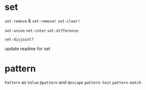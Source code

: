 # set

`set-remove` & `set-remove!`
`set-clear!`

`set-union`
`set-inter`
`set-difference`

`set-disjoint?`

update readme for set

# pattern

`Pattern` as `Value`
`@pattern` and `@escape`
`pattern-test`
`pattern-match`
